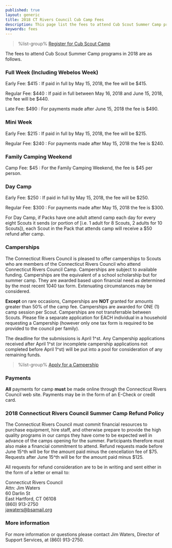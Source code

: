 ```yaml
---
published: true
layout: generic
title: 2018 CT Rivers Council Cub Camp Fees
description: This page list the fees to attend Cub Scout Summer Camp programs in 2018 at Connecticut Rivers Council Scout Camps.
keywords: fees
---
```


> %list-group%
> <a href="{{ site.url }}/cub-scouts/register/" class="list-group-item">Register for Cub Scout Camp</a>

The fees to attend Cub Scout Summer Camp programs in 2018 are as follows.

### Full Week (Including Webelos Week)

Early Fee: $415
: If paid in full by May 15, 2018, the fee will be $415.

Regular Fee: $440
: If paid in full between May 16, 2018 and June 15, 2018, the fee will be $440.

Late Fee: $490
: For payments made after June 15, 2018 the fee is $490.

### Mini Week

Early Fee: $215
: If paid in full by May 15, 2018, the fee will be $215.

Regular Fee: $240
: For payments made after May 15, 2018 the fee is $240.

### Family Camping Weekend

Camp Fee: $45
: For the Family Camping Weekend, the fee is $45 per person.

### Day Camp

Early Fee: $250
: If paid in full by May 15, 2018, the fee will be $250.

Regular Fee: $300
: For payments made after May 15, 2018 the fee is $300.

For Day Camp, if Packs have one adult attend camp each day for every eight Scouts it sends (or portion of [i.e. 1 adult for 8 Scouts, 2 adults for 10 Scouts]), each Scout in the Pack that attends camp will receive a $50 refund after camp.

### Camperships

The Connecticut Rivers Council is pleased to offer camperships to Scouts who are members of the Connecticut Rivers Council who attend Connecticut Rivers Council Camp.  Camperships are subject to available funding. Camperships are the equivalent of a school scholarship but for summer camp. They are awarded based upon financial need as determined by the most recent 1040 tax form.  Extenuating circumstances may be considered.   

**Except** on rare occasions, Camperships are **NOT** granted for amounts greater than 50% of the camp fee.  Camperships are awarded for ONE (1) camp session per Scout.  Camperships are not transferrable between Scouts.  Please file a separate application for EACH individual in a household requesting a Campership (however only one tax form is required to be provided to the council per family).  

The deadline for the submissions is April 1^st.  Any Campership applications received after April 1^st (or incomplete campership applications not completed before April 1^st) will be put into a pool for consideration of any remaining funds.

> %list-group%
> <a href="{{ site.url }}/boy-scouts/fees/camperships/" class="list-group-item">Apply for a Campership</a>

### Payments

**All** payments for camp **must** be made online
through the Connecticut Rivers Council web site.
Payments may be in the form of an E-Check or credit card.

### 2018 Connecticut Rivers Council Summer Camp Refund Policy

The Connecticut Rivers Council must commit financial resources to purchase
equipment, hire staff, and otherwise prepare to provide the high quality
programs in our camps they have come to be expected well in advance of the camps opening for the summer. Participants therefore
must also make a financial commitment to attend. Refund requests made before
June 15^th will be for the amount paid minus the cencellation fee of $75. Requests after June 15^th
will be for the amount paid minus $125.

All requests for refund consideration are to be in writing and sent either in
the form of a letter or email to:

Connecticut Rivers Council<br>
Attn: Jim Waters<br>
60 Darlin St<br>
East Hartford, CT 06108<br>
(860) 913-2750<br>
[jawaters@bsamail.org](jawaters@bsamail.org)

### More information

For more information or questions please contact Jim Waters, Director of
Support Services, at (860) 913-2750.
